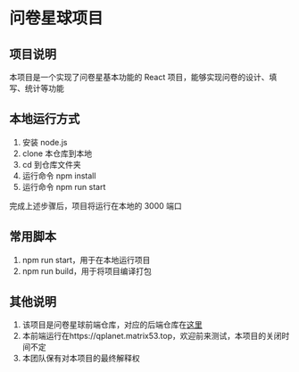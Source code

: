 # 问卷星球项目

## 项目说明

本项目是一个实现了问卷星基本功能的 React 项目，能够实现问卷的设计、填写、统计等功能

## 本地运行方式

1. 安装 node.js
2. clone 本仓库到本地
3. cd 到仓库文件夹
4. 运行命令 npm install
5. 运行命令 npm run start

完成上述步骤后，项目将运行在本地的 3000 端口

## 常用脚本

1. npm run start，用于在本地运行项目
2. npm run build，用于将项目编译打包

## 其他说明

1. 该项目是问卷星球前端仓库，对应的后端仓库在[这里](https://github.com/BUAA996/QPlanet-backend)
2. 本前端运行在https://qplanet.matrix53.top，欢迎前来测试，本项目的关闭时间不定
3. 本团队保有对本项目的最终解释权
